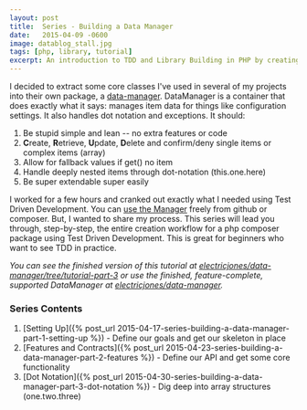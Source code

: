 ```yaml
---
layout: post
title:  Series - Building a Data Manager
date:   2015-04-09 -0600
image: datablog_stall.jpg
tags: [php, library, tutorial]
excerpt: An introduction to TDD and Library Building in PHP by creating a full data manager with array access, dot notation, and helpers.
---
```


I decided to extract some core classes I've used in several of my projects into their own package, a [data-manager](https://github.com/electricjones/data-manager). DataManager is a container that does exactly what it says: manages item data for things like configuration settings. It also handles dot notation and exceptions. It should:

1.  Be stupid simple and lean -- no extra features or code
2.  **C**reate, **R**etrieve, **U**pdate, **D**elete and confirm/deny single items or complex items (array)
3.  Allow for fallback values if get() no item
4.  Handle deeply nested items through dot-notation (this.one.here)
5.  Be super extendable super easily

I worked for a few hours and cranked out exactly what I needed using Test Driven Development. You can [use the Manager](https://github.com/electricjones/data-manager) freely from github or composer. But, I wanted to share my process. This series will lead you through, step-by-step, the entire creation workflow for a php composer package using Test Driven Development. This is great for beginners who want to see TDD in practice.

_You can see the finished version of this tutorial at [electricjones/data-manager/tree/tutorial-part-3](https://github.com/electricjones/data-manager/tree/tutorial-part-3) or use the finished, feature-complete, supported DataManager at [electricjones/data-manager](https://github.com/electricjones/data-manager)._


### Series Contents
1.  [Setting Up]({% post_url 2015-04-17-series-building-a-data-manager-part-1-setting-up %}) - Define our goals and get our skeleton in place
2.  [Features and Contracts]({% post_url 2015-04-23-series-building-a-data-manager-part-2-features %}) - Define our API and get some core functionality
3.  [Dot Notation]({% post_url 2015-04-30-series-building-a-data-manager-part-3-dot-notation %}) - Dig deep into array structures (one.two.three)

